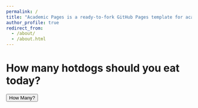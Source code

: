 ```yaml
---
permalink: /
title: "Academic Pages is a ready-to-fork GitHub Pages template for academic personal websites"
author_profile: true
redirect_from: 
  - /about/
  - /about.html
---
```


<h1>How many hotdogs should you eat today?</h1>

<!-- Button to trigger the estimator -->
<button id="hotdogButton">How Many?</button>

<!-- Element to display the output -->
<div id="output" style="margin-top: 20px; font-weight: bold;"></div>

<script>
    // Function to estimate hotdogs and play audio
    function hotdogEstimator() {
        console.log("hotdogEstimator function called!");

        // Generate a random number (1 to 10)
        var randomNumber = Math.floor(Math.random() * 10) + 1;

        // Play audio
        var audio = new Audio("{{ '/files/wiiSportsDiscChannel.mp3' | relative_url }}");

        audio.play().then(() => {
            console.log("Audio is playing.");
        }).catch((error) => {
            console.error("Error playing audio:", error);
        });

        // Display the output
        document.getElementById("output").innerHTML = 
            "You must eat " + randomNumber + " hotdogs today!";
    }

    // Attach event listener to the button
    document.getElementById("hotdogButton").addEventListener("click", hotdogEstimator);
</script>
